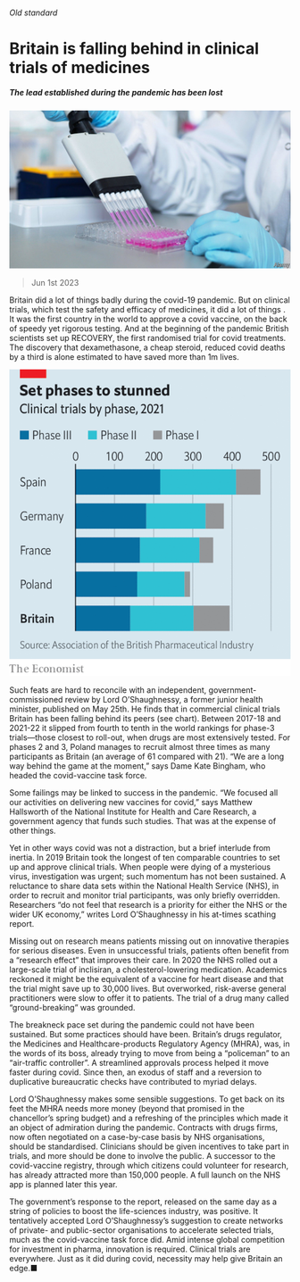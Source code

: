 ###### Old standard

# Britain is falling behind in clinical trials of medicines 

##### The lead established during the pandemic has been lost 

![image](images/20230603_BRP502.jpg) 

> Jun 1st 2023 

Britain did a lot of things badly during the covid-19 pandemic. But on clinical trials, which test the safety and efficacy of medicines, it did a lot of things . It was the first country in the world to approve a covid vaccine, on the back of speedy yet rigorous testing. And at the beginning of the pandemic British scientists set up RECOVERY, the first randomised trial for covid treatments. The discovery that dexamethasone, a cheap steroid, reduced covid deaths by a third is alone estimated to have saved more than 1m lives.

![image](images/20230603_BRC364.png) 


Such feats are hard to reconcile with an independent, government-commissioned review by Lord O’Shaughnessy, a former junior health minister, published on May 25th. He finds that in commercial clinical trials Britain has been falling behind its peers (see chart). Between 2017-18 and 2021-22 it slipped from fourth to tenth in the world rankings for phase-3 trials—those closest to roll-out, when drugs are most extensively tested. For phases 2 and 3, Poland manages to recruit almost three times as many participants as Britain (an average of 61 compared with 21). “We are a long way behind the game at the moment,” says Dame Kate Bingham, who headed the covid-vaccine task force.

Some failings may be linked to success in the pandemic. “We focused all our activities on delivering new vaccines for covid,” says Matthew Hallsworth of the National Institute for Health and Care Research, a government agency that funds such studies. That was at the expense of other things. 

Yet in other ways covid was not a distraction, but a brief interlude from inertia. In 2019 Britain took the longest of ten comparable countries to set up and approve clinical trials. When people were dying of a mysterious virus, investigation was urgent; such momentum has not been sustained. A reluctance to share data sets within the National Health Service (NHS), in order to recruit and monitor trial participants, was only briefly overridden. Researchers “do not feel that research is a priority for either the NHS or the wider UK economy,” writes Lord O’Shaughnessy in his at-times scathing report. 

Missing out on research means patients missing out on innovative therapies for serious diseases. Even in unsuccessful trials, patients often benefit from a “research effect” that improves their care. In 2020 the NHS rolled out a large-scale trial of inclisiran, a cholesterol-lowering medication. Academics reckoned it might be the equivalent of a vaccine for heart disease and that the trial might save up to 30,000 lives. But overworked, risk-averse general practitioners were slow to offer it to patients. The trial of a drug many called “ground-breaking” was grounded.

The breakneck pace set during the pandemic could not have been sustained. But some practices should have been. Britain’s drugs regulator, the Medicines and Healthcare-products Regulatory Agency (MHRA), was, in the words of its boss, already trying to move from being a “policeman” to an “air-traffic controller”. A streamlined approvals process helped it move faster during covid. Since then, an exodus of staff and a reversion to duplicative bureaucratic checks have contributed to myriad delays.

Lord O’Shaughnessy makes some sensible suggestions. To get back on its feet the MHRA needs more money (beyond that promised in the chancellor’s spring budget) and a refreshing of the principles which made it an object of admiration during the pandemic. Contracts with drugs firms, now often negotiated on a case-by-case basis by NHS organisations, should be standardised. Clinicians should be given incentives to take part in trials, and more should be done to involve the public. A successor to the covid-vaccine registry, through which citizens could volunteer for research, has already attracted more than 150,000 people. A full launch on the NHS app is planned later this year.

The government’s response to the report, released on the same day as a string of policies to boost the life-sciences industry, was positive. It tentatively accepted Lord O’Shaughnessy’s suggestion to create networks of private- and public-sector organisations to accelerate selected trials, much as the covid-vaccine task force did. Amid intense global competition for investment in pharma, innovation is required. Clinical trials are  everywhere. Just as it did during covid, necessity may help give Britain an edge.■


